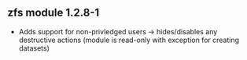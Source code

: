## zfs module 1.2.8-1

* Adds support for non-privledged users -> hides/disables any destructive actions (module is read-only with exception for creating datasets)